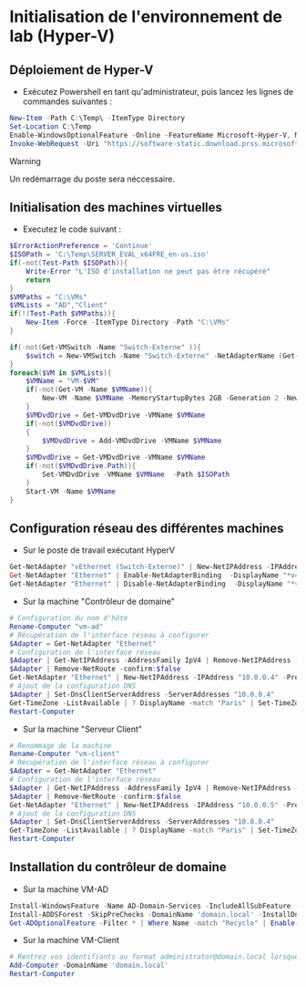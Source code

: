 # Initialisation de l'environnement de lab (Hyper-V)

## Déploiement de Hyper-V 

* Exécutez Powershell en tant qu'administrateur, puis lancez les lignes de commandes suivantes :

```powershell
New-Item -Path C:\Temp\ -ItemType Directory
Set-Location C:\Temp
Enable-WindowsOptionalFeature -Online -FeatureName Microsoft-Hyper-V, Microsoft-Hyper-V-Management-PowerShell -All -NoRestart
Invoke-WebRequest -Uri "https://software-static.download.prss.microsoft.com/sg/download/888969d5-f34g-4e03-ac9d-1f9786c66749/SERVER_EVAL_x64FRE_en-us.iso" -OutFile "SERVER_EVAL_x64FRE_en-us.iso"
```

> [!WARNING]  
> Un redémarrage du poste sera néccessaire.

## Initialisation des machines virtuelles

* Executez le code suivant :

```powershell
$ErrorActionPreference = 'Continue'
$ISOPath = 'C:\Temp\SERVER_EVAL_x64FRE_en-us.iso'
if(-not(Test-Path $ISOPath)){
    Write-Error "L'ISO d'installation ne peut pas être récupéré"
    return
}
$VMPaths = "C:\VMs"
$VMLists = "AD","Client"
if(!(Test-Path $VMPaths)){
    New-Item -Force -ItemType Directory -Path "C:\VMs"
}

if(-not(Get-VMSwitch -Name "Switch-Externe" )){
    $switch = New-VMSwitch -Name "Switch-Externe" -NetAdapterName (Get-NetAdapter | ? {$_.Status -eq "Up" -and $_.Name -notmatch "^v"} | Select-Object -First 1).Name -AllowManagementOS $true
}
foreach($VM in $VMLists){
    $VMName = "VM-$VM"
    if(-not(Get-VM -Name $VMName)){
        New-VM -Name $VMName -MemoryStartupBytes 2GB -Generation 2 -NewVHDPath "$VMPaths\$VMName\Virtual Hard Disks\VM-$VM.vhdx" -NewVHDSizeBytes 60GB -SwitchName $switch.Name
    }
    $VMDvdDrive = Get-VMDvdDrive -VMName $VMName
    if(-not($VMDvdDrive))
    {
        $VMDvdDrive = Add-VMDvdDrive -VMName $VMName
    }
    $VMDvdDrive = Get-VMDvdDrive -VMName $VMName
    if(-not($VMDvdDrive.Path)){
        Set-VMDvdDrive -VMName $VMName  -Path $ISOPath
    }
    Start-VM -Name $VMName
}
```


## Configuration réseau des différentes machines

* Sur le poste de travail exécutant HyperV

```powershell
Get-NetAdapter "vEthernet (Switch-Externe)" | New-NetIPAddress -IPAddress "10.0.0.1" -PrefixLength 24
Get-NetAdapter "Ethernet" | Enable-NetAdapterBinding  -DisplayName "*v4*"
Get-NetAdapter "Ethernet" | Disable-NetAdapterBinding  -DisplayName "*v6*"
```

* Sur la machine "Contrôleur de domaine"

```powershell
# Configuration du nom d'hôte
Rename-Computer "vm-ad"
# Récupération de l'interface réseau à configurer
$Adapter = Get-NetAdapter "Ethernet"
# Configuration de l'interface réseau
$Adapter | Get-NetIPAddress -AddressFamily IpV4 | Remove-NetIPAddress -confirm:$false
$Adapter | Remove-NetRoute -confirm:$false
Get-NetAdapter "Ethernet" | New-NetIPAddress -IPAddress "10.0.0.4" -PrefixLength 24
# Ajout de la configuration DNS
$Adapter | Set-DnsClientServerAddress -ServerAddresses "10.0.0.4"
Get-TimeZone -ListAvailable | ? DisplayName -match "Paris" | Set-TimeZone
Restart-Computer
```
* Sur la machine "Serveur Client"

```powershell
# Renommage de la machine
Rename-Computer "vm-client"
# Récupération de l'interface réseau à configurer
$Adapter = Get-NetAdapter "Ethernet"
# Configuration de l'interface réseau
$Adapter | Get-NetIPAddress -AddressFamily IpV4 | Remove-NetIPAddress -confirm:$false
$Adapter | Remove-NetRoute -confirm:$false
Get-NetAdapter "Ethernet" | New-NetIPAddress -IPAddress "10.0.0.5" -PrefixLength 24
# Ajout de la configuration DNS
$Adapter | Set-DnsClientServerAddress -ServerAddresses "10.0.0.4"
Get-TimeZone -ListAvailable | ? DisplayName -match "Paris" | Set-TimeZone
Restart-Computer
```


## Installation du contrôleur de domaine

* Sur la machine VM-AD

```powershell
Install-WindowsFeature -Name AD-Domain-Services -IncludeAllSubFeature -IncludeManagementTools
Install-ADDSForest -SkipPreChecks -DomainName 'domain.local' -InstallDns
Get-ADOptionalFeature -Filter * | Where Name -match "Recycle" | Enable-ADOptionalFeature -Scope ForestOrConfigurationSet -Target domain.local
```


* Sur la machine VM-Client


```powershell
# Rentrez vos identifiants au format administrator@domain.local lorsque c'est demandé
Add-Computer -DomainName 'domain.local'
Restart-Computer
```
